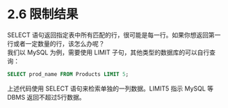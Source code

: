 # 2.6 限制结果
SELECT 语句返回指定表中所有匹配的行，很可能是每一行。如果你想返回第一行或者一定数量的行，该怎么办呢？    
我们以 MySQL 为例，需要使用 LIMIT 子句，其他类型的数据库的可以自行查询：   
```sql
SELECT prod_name FROM Products LIMIT 5;
```
上述代码使用 SELECT 语句来检索单独的一列数据。LIMIT5 指示 MySQL 等 DBMS 返回不超过5行数据。    